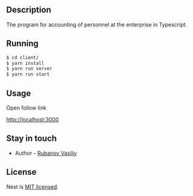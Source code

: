 ## Description

The program for accounting of personnel at the enterprise in Typescript.

## Running

```bash
$ cd client/
$ yarn install
$ yarn run server
$ yarn run start
```

## Usage

Open follow link

[http://localhost:3000](http://localhost:3000)

## Stay in touch

- Author - [Rubanov Vasiliy](https://github.com/RubanovVasiliy)

## License

Nest is [MIT licensed](LICENSE).
